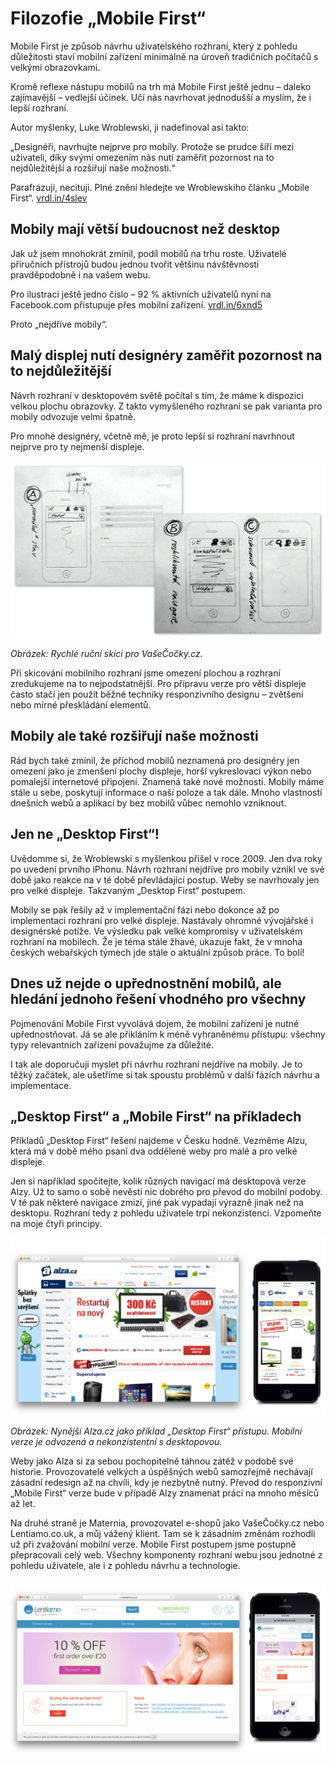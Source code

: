 # Filozofie „Mobile First“

Mobile First je způsob návrhu uživatelského rozhraní, který z pohledu důležitosti staví mobilní zařízení minimálně na úroveň tradičních počítačů s velkými obrazovkami. 

Kromě reflexe nástupu mobilů na trh má Mobile First  ještě jednu – daleko zajímavější – vedlejší účinek. Učí nás navrhovat jednodušší a myslím, že i lepší rozhraní.

Autor myšlenky, Luke Wroblewski, ji nadefinoval asi takto:

„Designéři, navrhujte nejprve pro mobily. Protože se prudce šíří mezi uživateli, díky svými omezením nás nutí zaměřit pozornost na to nejdůležitější a rozšiřují naše možnosti.“

Parafrázuji, necituji. Plné znění hledejte ve Wroblewskiho článku „Mobile First“. [vrdl.in/4slev](http://www.lukew.com/ff/entry.asp?933)

## Mobily mají větší budoucnost než desktop

Jak už jsem mnohokrát zmínil, podíl mobilů na trhu roste. Uživatelé příručních přístrojů budou jednou tvořit většinu návštěvnosti pravděpodobně i na vašem webu. 

Pro ilustraci ještě jedno číslo – 92 % aktivních uživatelů nyní na Facebook.com přistupuje přes mobilní zařízení. [vrdl.in/6xnd5](https://twitter.com/lukew/status/758433206882361345)

Proto „nejdříve mobily“.

## Malý displej nutí designéry zaměřit pozornost na to nejdůležitější

Návrh rozhraní v desktopovém světě počítal s tím, že máme k dispozici velkou plochu obrazovky. Z takto vymyšleného rozhraní se pak varianta pro mobily odvozuje velmi špatně.

Pro mnohé designéry, včetně mě, je proto lepší si rozhraní navrhnout nejprve pro ty nejmenší displeje. 

![VašeČočky.cz - dvě skici](dist/images/original/vdwd/vase-cocky-dve-skici.png)

*Obrázek: Rychlé ruční skici pro VašeČočky.cz.*

Při skicování mobilního rozhraní jsme omezení plochou a rozhraní zredukujeme na to nejpodstatnější. Pro přípravu verze pro větší displeje často stačí jen použít běžné techniky responzivního designu – zvětšení nebo mírné přeskládání elementů.

## Mobily ale také rozšiřují naše možnosti

Rád bych také zmínil, že příchod mobilů neznamená pro designéry jen omezení jako je zmenšení plochy displeje, horší vykreslovací výkon nebo pomalejší internetové připojení. Znamená také nové možnosti. Mobily máme stále u sebe, poskytují informace o naší poloze a tak dále. Mnoho vlastností dnešních webů a aplikací by bez mobilů vůbec nemohlo vzniknout.

## Jen ne „Desktop First“!

Uvědomme si, že Wroblewski s myšlenkou přišel v roce 2009. Jen dva roky po uvedení prvního iPhonu.  Návrh rozhraní nejdříve pro mobily vznikl ve své době jako reakce na v té době převládající postup. Weby se navrhovaly jen pro velké displeje. Takzvaným „Desktop First“ postupem. 

Mobily se pak řešily až v implementační fázi nebo dokonce až po implementaci rozhraní pro velké displeje. Nastávaly ohromné vývojářské i designérské potíže. Ve výsledku pak velké kompromisy v uživatelském rozhraní na mobilech. Že je téma stále žhavé, ukazuje fakt, že v mnoha českých webařských týmech jde stále o aktuální způsob práce. To bolí!

## Dnes už nejde o upřednostnění mobilů, ale hledání jednoho řešení vhodného pro všechny

Pojmenování Mobile First vyvolává dojem, že mobilní zařízení je nutné upřednostňovat. Já se ale přikláním k méně vyhraněnému přístupu: všechny typy relevantních zařízení považujme za důležité. 

I tak ale doporučuji myslet při návrhu rozhraní nejdříve na mobily. Je to těžký začátek, ale ušetříme si tak spoustu problémů v další fázích návrhu a implementace.

## „Desktop First“ a „Mobile First“ na příkladech

Příkladů „Desktop First“ řešení najdeme v Česku hodně. Vezměme Alzu, která má v době mého psaní dva oddělené weby pro malé a pro velké displeje. 

Jen si například spočítejte, kolik různých navigací má desktopová verze Alzy. Už to samo o sobě nevěstí nic dobrého pro převod do mobilní podoby. V té pak některé navigace zmizí, jiné pak vypadají výrazně jinak než na desktopu. Rozhraní tedy z pohledu uživatele trpí nekonzistencí. Vzpomeňte na moje čtyři principy.

![Alza.cz](dist/images/original/vdwd/alza-cz.png)

*Obrázek: Nynější Alza.cz jako příklad „Desktop First“ přístupu. Mobilní verze je odvozená a nekonzistentní s desktopovou.*

Weby jako Alza si za sebou pochopitelně táhnou zátěž v podobě své historie.  Provozovatelé velkých a úspěšných webů samozřejmě nechávají zásadní redesign až na chvíli, kdy je nezbytně nutný. Převod do responzivní „Mobile First“ verze bude v případě Alzy znamenat práci na mnoho měsíců až let. 

Na druhé straně je Maternia, provozovatel e-shopů jako VašeČočky.cz nebo Lentiamo.co.uk, a můj vážený klient. Tam se k zásadním změnám rozhodli už při zvažování mobilní verze. Mobile First postupem jsme postupně přepracovali celý web. Všechny komponenty rozhraní webu jsou jednotné z pohledu uživatele, ale i z pohledu návrhu a technologie.

![Lentiamo.co.uk](dist/images/original/vdwd/lentiamo-co-uk.png)
